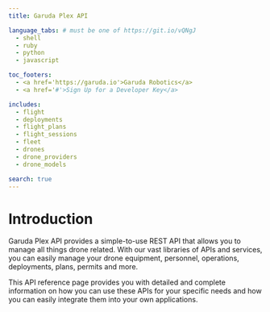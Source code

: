 ```yaml
---
title: Garuda Plex API

language_tabs: # must be one of https://git.io/vQNgJ
  - shell
  - ruby
  - python
  - javascript

toc_footers:
  - <a href='https://garuda.io'>Garuda Robotics</a>
  - <a href='#'>Sign Up for a Developer Key</a>

includes:
  - flight
  - deployments
  - flight_plans
  - flight_sessions
  - fleet
  - drones
  - drone_providers
  - drone_models

search: true
---
```


# Introduction

Garuda Plex API provides a simple-to-use REST API that allows you to manage all things drone related. With our vast libraries of APIs and services, you can easily manage your drone equipment, personnel, operations, deployments, plans, permits and more.

This API reference page provides you with detailed and complete information on how you can use these APIs for your specific needs and how you can easily integrate them into your own applications.
